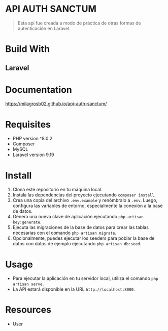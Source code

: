 # API AUTH SANCTUM
> Esta api fue creada a modo de práctica de otras formas de autenticación en Laravel.

# Build With
## Laravel

# Documentation
https://milagrosb02.github.io/api-auth-sanctum/

# Requisites
- PHP version ^8.0.2
- Composer
- MySQL
- Laravel version 9.19

# Install
1. Clona este repositorio en tu máquina local.
2. Instala las dependencias del proyecto ejecutando `composer install`.
3. Crea una copia del archivo `.env.example` y renómbralo a `.env`. Luego, configura las variables de entorno, especialmente la conexión a la base de datos.
4. Genera una nueva clave de aplicación ejecutando `php artisan key:generate`.
5. Ejecuta las migraciones de la base de datos para crear las tablas necesarias con el comando `php artisan migrate`.
6. Opcionalmente, puedes ejecutar los seeders para poblar la base de datos con datos de ejemplo ejecutando `php artisan db:seed`.

# Usage
- Para ejecutar la aplicación en tu servidor local, utiliza el comando `php artisan serve`.
- La API estará disponible en la URL `http://localhost:8000`.

# Resources
- User
